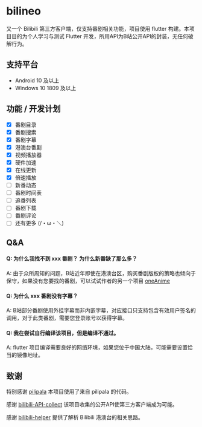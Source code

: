 # bilineo

又一个 Bilibili 第三方客户端，仅支持番剧相关功能，项目使用 flutter 构建。本项目目的为个人学习与测试 Flutter 开发，所用API为B站公开API的封装，无任何破解行为。

## 支持平台

- Android 10 及以上
- Windows 10 1809 及以上

## 功能 / 开发计划

- [x] 番剧目录
- [x] 番剧搜索
- [x] 番剧字幕
- [x] 港澳台番剧
- [x] 视频播放器
- [x] 硬件加速
- [x] 在线更新
- [x] 倍速播放
- [ ] 新番动态
- [ ] 番剧时间表
- [ ] 追番列表
- [ ] 番剧下载
- [ ] 番剧评论
- [ ] 还有更多 (/・ω・＼) 

## Q&A

#### Q: 为什么我找不到 xxx 番剧？ 为什么新番缺了那么多？
A: 由于众所周知的问题，B站近年即使在港澳台区，购买番剧版权的策略也倾向于保守，如果没有您要找的番剧，可以试试作者的另一个项目 [oneAnime](https://github.com/Predidit/oneAnime)

#### Q: 为什么 xxx 番剧没有字幕？
A: B站部分番剧使用外挂字幕而非内嵌字幕，对应接口只支持包含有效用户签名的调用，对于此类番剧，需要您登录账号以获得字幕。

#### Q: 我在尝试自行编译该项目，但是编译不通过。

 A: flutter 项目编译需要良好的网络环境，如果您位于中国大陆，可能需要设置恰当的镜像地址。

## 致谢

特别感谢 [pilipala](https://github.com/guozhigq/pilipala) 本项目使用了来自 pilipala 的代码。

感谢 [bilibili-API-collect](https://github.com/SocialSisterYi/bilibili-API-collect) 该项目收集的公开API使第三方客户端成为可能。

感谢 [bilibili-helper](https://github.com/ipcjs/bilibili-helper) 提供了解析 Bilibili 港澳台的相关思路。

